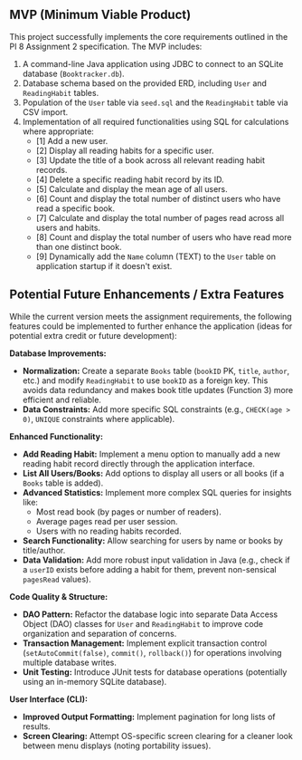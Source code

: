 ## MVP (Minimum Viable Product)

This project successfully implements the core requirements outlined in the PI 8 Assignment 2 specification. The MVP includes:

1.  A command-line Java application using JDBC to connect to an SQLite database (`Booktracker.db`).
2.  Database schema based on the provided ERD, including `User` and `ReadingHabit` tables.
3.  Population of the `User` table via `seed.sql` and the `ReadingHabit` table via CSV import.
4.  Implementation of all required functionalities using SQL for calculations where appropriate:
    * [1] Add a new user.
    * [2] Display all reading habits for a specific user.
    * [3] Update the title of a book across all relevant reading habit records.
    * [4] Delete a specific reading habit record by its ID.
    * [5] Calculate and display the mean age of all users.
    * [6] Count and display the total number of distinct users who have read a specific book.
    * [7] Calculate and display the total number of pages read across all users and habits.
    * [8] Count and display the total number of users who have read more than one distinct book.
    * [9] Dynamically add the `Name` column (TEXT) to the `User` table on application startup if it doesn't exist.

## Potential Future Enhancements / Extra Features

While the current version meets the assignment requirements, the following features could be implemented to further enhance the application (ideas for potential extra credit or future development):

**Database Improvements:**

* **Normalization:** Create a separate `Books` table (`bookID` PK, `title`, `author`, etc.) and modify `ReadingHabit` to use `bookID` as a foreign key. This avoids data redundancy and makes book title updates (Function 3) more efficient and reliable.
* **Data Constraints:** Add more specific SQL constraints (e.g., `CHECK(age > 0)`, `UNIQUE` constraints where applicable).

**Enhanced Functionality:**

* **Add Reading Habit:** Implement a menu option to manually add a new reading habit record directly through the application interface.
* **List All Users/Books:** Add options to display all users or all books (if a `Books` table is added).
* **Advanced Statistics:** Implement more complex SQL queries for insights like:
    * Most read book (by pages or number of readers).
    * Average pages read per user session.
    * Users with no reading habits recorded.
* **Search Functionality:** Allow searching for users by name or books by title/author.
* **Data Validation:** Add more robust input validation in Java (e.g., check if a `userID` exists before adding a habit for them, prevent non-sensical `pagesRead` values).

**Code Quality & Structure:**

* **DAO Pattern:** Refactor the database logic into separate Data Access Object (DAO) classes for `User` and `ReadingHabit` to improve code organization and separation of concerns.
* **Transaction Management:** Implement explicit transaction control (`setAutoCommit(false)`, `commit()`, `rollback()`) for operations involving multiple database writes.
* **Unit Testing:** Introduce JUnit tests for database operations (potentially using an in-memory SQLite database).

**User Interface (CLI):**

* **Improved Output Formatting:** Implement pagination for long lists of results.
* **Screen Clearing:** Attempt OS-specific screen clearing for a cleaner look between menu displays (noting portability issues).